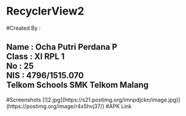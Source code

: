 # RecyclerView2
#Created By :
<h2>Name : Ocha Putri Perdana P
<br>Class : XI RPL 1
<br>No : 25
<br>NIS : 4796/1515.070
<br>Telkom Schools SMK Telkom Malang</h2>
#Screenshots
[![2.jpg](https://s21.postimg.org/imnpdjckn/image.jpg)](https://postimg.org/image/r4x5hvj37/)
#APK Link
